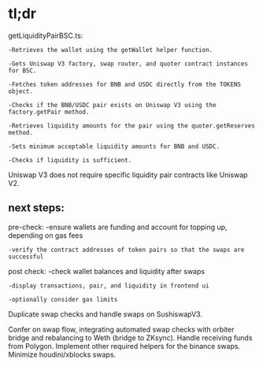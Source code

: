 # tl;dr 

getLiquidityPairBSC.ts:

    -Retrieves the wallet using the getWallet helper function.

    -Gets Uniswap V3 factory, swap router, and quoter contract instances for BSC.

    -Fetches token addresses for BNB and USDC directly from the TOKENS object.

    -Checks if the BNB/USDC pair exists on Uniswap V3 using the factory.getPair method.

    -Retrieves liquidity amounts for the pair using the quoter.getReserves method.

    -Sets minimum acceptable liquidity amounts for BNB and USDC.

    -Checks if liquidity is sufficient.

Uniswap V3 does not require specific liquidity pair contracts like Uniswap V2.

## next steps:

pre-check:
    -ensure wallets are funding and account for topping up, depending on gas fees
    
    -verify the contract addresses of token pairs so that the swaps are successful

post check:
    -check wallet balances and liquidity after swaps

    -display transactions, pair, and liquidity in frontend ui

    -optionally consider gas limits

Duplicate swap checks and handle swaps on SushiswapV3.

Confer on swap flow, integrating automated swap checks with orbiter bridge and rebalancing to Weth (bridge to ZKsync). Handle receiving funds from Polygon. Implement other required helpers for the binance swaps. Minimize houdini/xblocks swaps.